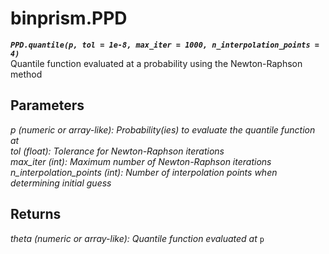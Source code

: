 # binprism.PPD
***`PPD.quantile(p, tol = 1e-8, max_iter = 1000, n_interpolation_points = 4)`*** <br />
Quantile function evaluated at a probability using the Newton-Raphson method

## Parameters
*p (numeric or array-like): Probability(ies) to evaluate the quantile function at* <br />
*tol (float): Tolerance for Newton-Raphson iterations* <br />
*max_iter (int): Maximum number of Newton-Raphson iterations* <br />
*n_interpolation_points (int): Number of interpolation points when determining initial guess*

## Returns
*theta (numeric or array-like): Quantile function evaluated at* `p`
